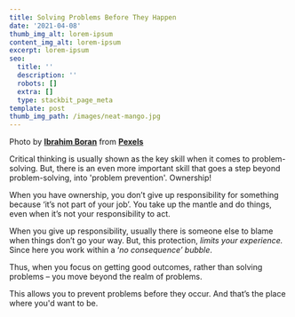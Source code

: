 ```yaml
---
title: Solving Problems Before They Happen
date: '2021-04-08'
thumb_img_alt: lorem-ipsum
content_img_alt: lorem-ipsum
excerpt: lorem-ipsum
seo:
  title: ''
  description: ''
  robots: []
  extra: []
  type: stackbit_page_meta
template: post
thumb_img_path: /images/neat-mango.jpg
---
```



Photo by [**Ibrahim Boran**](https://www.pexels.com/@ibrahimboran?utm_content=attributionCopyText\&utm_medium=referral\&utm_source=pexels) from [**Pexels**](https://www.pexels.com/photo/man-sitting-on-the-vehicle-photograph-3582560/?utm_content=attributionCopyText\&utm_medium=referral\&utm_source=pexels)

Critical thinking is usually shown as the key skill when it comes to problem-solving. But, there is an even more important skill that goes a step beyond problem-solving, into 'problem prevention'. Ownership!


When you have ownership, you don’t give up responsibility for something because ‘it’s not part of your job’. You take up the mantle and do things, even when it’s not your responsibility to act.


When you give up responsibility, usually there is someone else to blame when things don’t go your way. But, this protection, *limits your experience.* Since here you work within a ‘*no consequence’ bubble*.


Thus, when you focus on getting good outcomes, rather than solving problems – you move beyond the realm of problems. 


This allows you to prevent problems before they occur. And that’s the place where you'd want to be.



